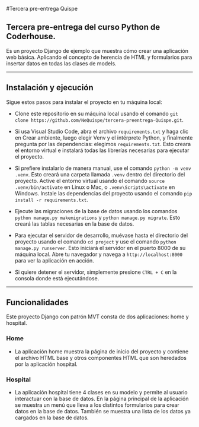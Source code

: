 #Tercera pre-entrega Quispe

## Tercera pre-entrega del curso Python de Coderhouse.

Es un proyecto Django de ejemplo que muestra cómo crear una aplicación web básica. Aplicando el concepto de herencia de HTML y formularios para insertar datos en todas las clases de models.

---
## Instalación y ejecución

Sigue estos pasos para instalar el proyecto en tu máquina local:

- Clone este repositorio en su máquina local usando el comando `git clone https://github.com/NeQuispe/tercera-preentrega-Quispe.git`.

- Si usa Visual Studio Code, abra el archivo `requirements.txt` y haga clic en Crear ambiente, luego elegir Venv y el intérprete Python, y finalmente pregunta por las dependencias: elegimos `requirements.txt`. Esto creara el entorno virtual e instalará todas las librerías necesarias para ejecutar el proyecto.

- Si prefiere instalarlo de manera manual, use el comando `python -m venv .venv`. Esto creará una carpeta llamada `.venv` dentro del directorio del proyecto.
Active el entorno virtual usando el comando `source .venv/bin/activate` en Linux o Mac, o `.venv\Scripts\activate` en Windows.
Instale las dependencias del proyecto usando el comando `pip install -r requirements.txt`. 

- Ejecute las migraciones de la base de datos usando los comandos `python manage.py makemigrations` y `python manage.py migrate`. Esto creará las tablas necesarias en la base de datos.

- Para ejecutar el servidor de desarrollo, muévase hasta el directorio del proyecto usando el comando `cd project` y use el comando `python manage.py runserver`. Esto iniciará el servidor en el puerto 8000 de su máquina local. Abre tu navegador y navega a `http://localhost:8000` para ver la aplicación en acción.

- Si quiere detener el servidor, simplemente presione `CTRL + C` en la consola donde está ejecutándose.

---
## Funcionalidades

Este proyecto Django con patrón MVT consta de dos aplicaciones: home y hospital.

### Home
- La aplicación home muestra la página de inicio del proyecto y contiene el archivo HTML base y otros componentes HTML que son heredados por la aplicación hospital.

### Hospital
- La aplicación hospital tiene 4 clases en su modelo y permite al usuario interactuar con la base de datos. En la página principal de la aplicación se muestra un menú que lleva a los distintos formularios para crear datos en la base de datos. También se muestra una lista de los datos ya cargados en la base de datos.

